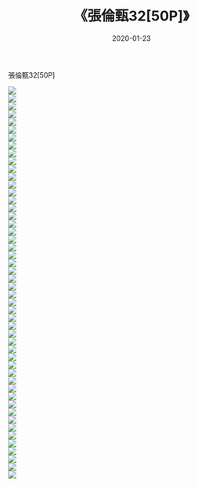 ﻿---
layout: post
title:  《張倫甄32[50P]》
date:   2020-01-23
img: http://pic.660000.xyz/1:/唯美/2020/張倫甄32[50P]/000.jpg
categories: [美女, 清纯, 唯美]
---

張倫甄32[50P]

  ![](http://pic.660000.xyz/1:/唯美/2020/張倫甄32[50P]/001.jpg) <br> ![](http://pic.660000.xyz/1:/唯美/2020/張倫甄32[50P]/002.jpg) <br> ![](http://pic.660000.xyz/1:/唯美/2020/張倫甄32[50P]/003.jpg) <br> ![](http://pic.660000.xyz/1:/唯美/2020/張倫甄32[50P]/004.jpg) <br> ![](http://pic.660000.xyz/1:/唯美/2020/張倫甄32[50P]/005.jpg) <br> ![](http://pic.660000.xyz/1:/唯美/2020/張倫甄32[50P]/006.jpg) <br> ![](http://pic.660000.xyz/1:/唯美/2020/張倫甄32[50P]/007.jpg) <br> ![](http://pic.660000.xyz/1:/唯美/2020/張倫甄32[50P]/008.jpg) <br> ![](http://pic.660000.xyz/1:/唯美/2020/張倫甄32[50P]/009.jpg) <br> ![](http://pic.660000.xyz/1:/唯美/2020/張倫甄32[50P]/010.jpg) <br> ![](http://pic.660000.xyz/1:/唯美/2020/張倫甄32[50P]/011.jpg) <br> ![](http://pic.660000.xyz/1:/唯美/2020/張倫甄32[50P]/012.jpg) <br> ![](http://pic.660000.xyz/1:/唯美/2020/張倫甄32[50P]/013.jpg) <br> ![](http://pic.660000.xyz/1:/唯美/2020/張倫甄32[50P]/014.jpg) <br> ![](http://pic.660000.xyz/1:/唯美/2020/張倫甄32[50P]/015.jpg) <br> ![](http://pic.660000.xyz/1:/唯美/2020/張倫甄32[50P]/016.jpg) <br> ![](http://pic.660000.xyz/1:/唯美/2020/張倫甄32[50P]/017.jpg) <br> ![](http://pic.660000.xyz/1:/唯美/2020/張倫甄32[50P]/018.jpg) <br> ![](http://pic.660000.xyz/1:/唯美/2020/張倫甄32[50P]/019.jpg) <br> ![](http://pic.660000.xyz/1:/唯美/2020/張倫甄32[50P]/020.jpg) <br> ![](http://pic.660000.xyz/1:/唯美/2020/張倫甄32[50P]/021.jpg) <br> ![](http://pic.660000.xyz/1:/唯美/2020/張倫甄32[50P]/022.jpg) <br> ![](http://pic.660000.xyz/1:/唯美/2020/張倫甄32[50P]/023.jpg) <br> ![](http://pic.660000.xyz/1:/唯美/2020/張倫甄32[50P]/024.jpg) <br> ![](http://pic.660000.xyz/1:/唯美/2020/張倫甄32[50P]/025.jpg) <br> ![](http://pic.660000.xyz/1:/唯美/2020/張倫甄32[50P]/026.jpg) <br> ![](http://pic.660000.xyz/1:/唯美/2020/張倫甄32[50P]/027.jpg) <br> ![](http://pic.660000.xyz/1:/唯美/2020/張倫甄32[50P]/028.jpg) <br> ![](http://pic.660000.xyz/1:/唯美/2020/張倫甄32[50P]/029.jpg) <br> ![](http://pic.660000.xyz/1:/唯美/2020/張倫甄32[50P]/030.jpg) <br> ![](http://pic.660000.xyz/1:/唯美/2020/張倫甄32[50P]/031.jpg) <br> ![](http://pic.660000.xyz/1:/唯美/2020/張倫甄32[50P]/032.jpg) <br> ![](http://pic.660000.xyz/1:/唯美/2020/張倫甄32[50P]/033.jpg) <br> ![](http://pic.660000.xyz/1:/唯美/2020/張倫甄32[50P]/034.jpg) <br> ![](http://pic.660000.xyz/1:/唯美/2020/張倫甄32[50P]/035.jpg) <br> ![](http://pic.660000.xyz/1:/唯美/2020/張倫甄32[50P]/036.jpg) <br> ![](http://pic.660000.xyz/1:/唯美/2020/張倫甄32[50P]/037.jpg) <br> ![](http://pic.660000.xyz/1:/唯美/2020/張倫甄32[50P]/038.jpg) <br> ![](http://pic.660000.xyz/1:/唯美/2020/張倫甄32[50P]/039.jpg) <br> ![](http://pic.660000.xyz/1:/唯美/2020/張倫甄32[50P]/040.jpg) <br> ![](http://pic.660000.xyz/1:/唯美/2020/張倫甄32[50P]/041.jpg) <br> ![](http://pic.660000.xyz/1:/唯美/2020/張倫甄32[50P]/042.jpg) <br> ![](http://pic.660000.xyz/1:/唯美/2020/張倫甄32[50P]/043.jpg) <br> ![](http://pic.660000.xyz/1:/唯美/2020/張倫甄32[50P]/044.jpg) <br> ![](http://pic.660000.xyz/1:/唯美/2020/張倫甄32[50P]/045.jpg) <br> ![](http://pic.660000.xyz/1:/唯美/2020/張倫甄32[50P]/046.jpg) <br> ![](http://pic.660000.xyz/1:/唯美/2020/張倫甄32[50P]/047.jpg) <br> ![](http://pic.660000.xyz/1:/唯美/2020/張倫甄32[50P]/048.jpg) <br> ![](http://pic.660000.xyz/1:/唯美/2020/張倫甄32[50P]/049.jpg) <br> ![](http://pic.660000.xyz/1:/唯美/2020/張倫甄32[50P]/050.jpg) <br>